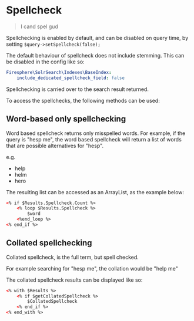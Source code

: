 # Spellcheck

> I cand spel gud

Spellchecking is enabled by default, and can be disabled
on query time, by setting `$query->setSpellcheck(false);`

The default behaviour of spellcheck does not include stemming.
This can be disabled in the config like so:

```yaml
Firesphere\SolrSearch\Indexes\BaseIndex:
    include_dedicated_spellcheck_field: false
```

Spellchecking is carried over to the search result returned.

To access the spellchecks, the following methods can be used:

## Word-based only spellchecking

Word based spellcheck returns only misspelled words. For example,
if the query is "hesp me", the word based spellcheck will return a list
of words that are possible alternatives for "hesp".

e.g.

-   help
-   helm
-   hero

The resulting list can be accessed as an ArrayList, as the example below:

```html
<% if $Results.Spellcheck.Count %>
    <% loop $Results.Spellcheck %>
        $word
    <%end_loop %>
<% end_if %>
```

## Collated spellchecking

Collated spellcheck, is the full term, but spell checked.

For example searching for "hesp me", the collation would be "help me"

The collated spellcheck results can be displayed like so:

```html
<% with $Results %>
    <% if $getCollatedSpellcheck %>
        $CollatedSpellcheck
    <% end_if %>
<% end_with %>
```
